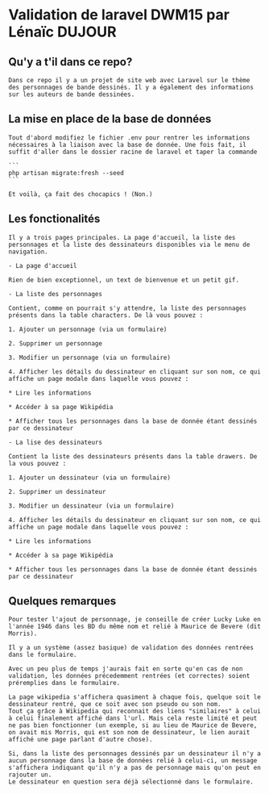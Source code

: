 # Validation de laravel DWM15 par Lénaïc DUJOUR

## Qu'y a t'il dans ce repo?

    Dans ce repo il y a un projet de site web avec Laravel sur le thème des personnages de bande dessinés. Il y a également des informations sur les auteurs de bande dessinées.

## La mise en place de la base de données

    Tout d'abord modifiez le fichier .env pour rentrer les informations nécessaires à la liaison avec la base de donnée. Une fois fait, il suffit d'aller dans le dossier racine de laravel et taper la commande 

    ```
    php artisan migrate:fresh --seed
    ```

    Et voilà, ça fait des chocapics ! (Non.)

## Les fonctionalités

    Il y a trois pages principales. La page d'accueil, la liste des personnages et la liste des dessinateurs disponibles via le menu de navigation.

    - La page d'accueil

    Rien de bien exceptionnel, un text de bienvenue et un petit gif.

    - La liste des personnages

    Contient, comme on pourrait s'y attendre, la liste des personnages présents dans la table characters. De là vous pouvez :

    1. Ajouter un personnage (via un formulaire)

    2. Supprimer un personnage

    3. Modifier un personnage (via un formulaire)

    4. Afficher les détails du dessinateur en cliquant sur son nom, ce qui affiche un page modale dans laquelle vous pouvez :

    * Lire les informations

    * Accéder à sa page Wikipédia

    * Afficher tous les personnages dans la base de donnée étant dessinés par ce dessinateur

    - La lise des dessinateurs

    Contient la liste des dessinateurs présents dans la table drawers. De la vous pouvez :

    1. Ajouter un dessinateur (via un formulaire)

    2. Supprimer un dessinateur

    3. Modifier un dessinateur (via un formulaire)

    4. Afficher les détails du dessinateur en cliquant sur son nom, ce qui affiche un page modale dans laquelle vous pouvez :

    * Lire les informations

    * Accéder à sa page Wikipédia

    * Afficher tous les personnages dans la base de donnée étant dessinés par ce dessinateur


## Quelques remarques

    Pour tester l'ajout de personnage, je conseille de créer Lucky Luke en l'année 1946 dans les BD du même nom et relié à Maurice de Bevere (dit Morris).

    Il y a un système (assez basique) de validation des données rentrées dans le formulaire.

    Avec un peu plus de temps j'aurais fait en sorte qu'en cas de non validation, les données précedemment rentrées (et correctes) soient préremplies dans le formulaire.

    La page wikipedia s'affichera quasiment à chaque fois, quelque soit le dessinateur rentré, que ce soit avec son pseudo ou son nom. 
    Tout ça grâce à Wikipedia qui reconnait des liens "similaires" à celui à celui finalement affiché dans l'url. Mais cela reste limité et peut ne pas bien fonctionner (un exemple, si au lieu de Maurice de Bevere, on avait mis Morris, qui est son nom de dessinateur, le lien aurait affiché une page parlant d'autre chose).
    
    Si, dans la liste des personnages dessinés par un dessinateur il n'y a aucun personnage dans la base de données relié à celui-ci, un message s'affichera indiquant qu'il n'y a pas de personnage mais qu'on peut en rajouter un.
    Le dessinateur en question sera déjà sélectionné dans le formulaire.